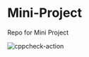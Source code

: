 # Mini-Project
Repo for Mini Project

![cppcheck-action](https://github.com/99002527/Mini-Project/workflows/cppcheck-action/badge.svg)
